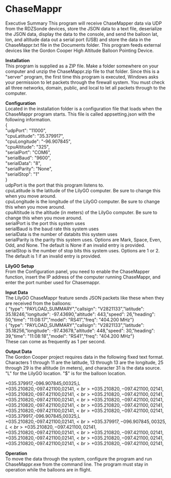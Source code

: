 # ChaseMappr

Executive Summary
This program will receive ChaseMapper data via UDP from the RDZSonde devices, store the JSON data to a text file, deserialize the JSON data, display the data to the console, and send the balloon lat, lon, and altitude data out a serial port (USB) and store the data in the ChaseMappr.txt file in the Documents folder. This program feeds external devices like the Gordon Cooper High Altitude Balloon Pointing Device.<br>

<b>Installation</b><br>
This program is supplied as a ZIP file. Make a folder somewhere on your computer and unzip the ChaseMappr.zip file to that folder. Since this is a "server" program, the first time this program is executed, Windows asks your permission to let packets through the firewall system. You must check all three networks, domain, public, and local to let all packets through to the computer.

<b>Configuration</b><br>
Located in the installation folder is a configuration file that loads when the ChaseMappr program starts. This file is called appsetting.json with the following information.<br>
{<br>
  "udpPort": "11000",<br>
  "cpuLatitude": "35.379917",<br>
  "cpuLongitude": "-96.907845",<br>
  "cpuAltitude": "325",<br>
  "serialPort": "COM6",<br>
  "serialBaud": "9600",<br>
  "serialData": "8",<br>
  "serialParity": "None",<br>
  "serialStop": "1"<br>
}<br>
udpPort is the port that this program listens to.<br>
cpuLatitude is the latitude of the LilyGO computer. Be sure to change this when you move around.<br>
cpuLongitude is the longitude of the LilyGO computer. Be sure to change this when you move around.<br>
cpuAltitude is the altitude (in meters) of the LilyGo computer. Be sure to change this when you move around.<br>
serialPort is the port this system uses<br>
serialBaud is the baud rate this system uses<br>
serialData is the number of databits this system uses<br>
serialParity is the parity this system uses. Options are Mark, Space, Even, Odd, and None. The default is None if an invalid entry is provided.<br>
serialStop is the number of stop bits this system uses. Options are 1 or 2. The default is 1 if an invalid entry is provided.<br>

<b>LilyGO Setup</b><br>
From the Configuration panel, you need to enable the ChaseMapper function, insert the IP address of the computer running ChaseMappr, and enter the port number used for Chasemappr. 

<b>Input Data</b><br>
The LilyGO ChaseMappr feature sends JSON packets like these when they are received from the balloons:<br>
{ "type": "PAYLOAD_SUMMARY","callsign": "V2821133","latitude": 35.18246,"longitude": -97.43690,"altitude": 443,"speed": 26,"heading": 50,"time": "11:08:17","model": "RS41","freq": "404.200 MHz"}<br>
{ "type": "PAYLOAD_SUMMARY","callsign": "V2821133","latitude": 35.18256,"longitude": -97.43678,"altitude": 448,"speed": 30,"heading": 39,"time": "11:08:18","model": "RS41","freq": "404.200 MHz"}<br>
These can come as frequently as 1 per second.

<b>Output Data</b><br>
The Gordon Cooper project requires data in the following fixed text format. Characters 1 through 11 are the latitude, 13 through 13 are the longitude, 25 through 29 is the altitude (in meters), and character 31 is the data source. "L" for the LilyGO location. "$" is for the balloon location. <br>

+035.379917,-096.907845,00325,L<br>
+035.210820,-097.421100,02141,$<br>
+035.210820,-097.421100,02141,$<br>
+035.210820,-097.421100,02141,$<br>
+035.210820,-097.421100,02141,$<br>
+035.210820,-097.421100,02141,$<br>
+035.210820,-097.421100,02141,$<br>
+035.210820,-097.421100,02141,$<br>
+035.210820,-097.421100,02141,$<br>
+035.210820,-097.421100,02141,$<br>
+035.210820,-097.421100,02141,$<br>
+035.379917,-096.907845,00325,L<br>
+035.210820,-097.421100,02141,$<br>
+035.379917,-096.907845,00325,L<br>
+035.210820,-097.421100,02141,$<br>
+035.210820,-097.421100,02141,$<br>
+035.210820,-097.421100,02141,$<br>
+035.210820,-097.421100,02141,$<br>
+035.210820,-097.421100,02141,$<br>
+035.210820,-097.421100,02141,$<br>
+035.210820,-097.421100,02141,$<br>

<b>Operation</b><br>
To move the data through the system, configure the program and run ChaseMappr.exe from the command line. The program must stay in operation while the balloons are in flight.
